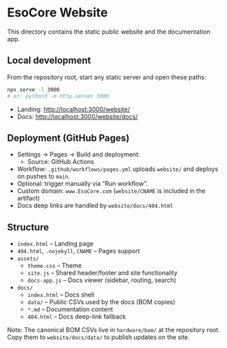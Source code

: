# EsoCore Website

This directory contains the static public website and the documentation app.

## Local development

From the repository root, start any static server and open these paths:

```sh
npx serve -l 3000
# or: python3 -m http.server 3000
```

- Landing: <http://localhost:3000/website/>
- Docs: <http://localhost:3000/website/docs/>



## Deployment (GitHub Pages)

- Settings → Pages → Build and deployment:
  - Source: GitHub Actions
- Workflow: `.github/workflows/pages.yml` uploads `website/` and deploys on pushes to `main`.
- Optional: trigger manually via “Run workflow”.
- Custom domain: `www.EsoCore.com` (`website/CNAME` is included in the artifact)
- Docs deep links are handled by `website/docs/404.html`

## Structure

- `index.html` – Landing page
- `404.html`, `.nojekyll`, `CNAME` – Pages support
- `assets/`
  - `theme.css` – Theme
  - `site.js` – Shared header/footer and site functionality
  - `docs-app.js` – Docs viewer (sidebar, routing, search)
- `docs/`
  - `index.html` – Docs shell
  - `data/` – Public CSVs used by the docs (BOM copies)
  - `*.md` – Documentation content
  - `404.html` – Docs deep-link fallback

Note: The canonical BOM CSVs live in `hardware/bom/` at the repository root.
Copy them to `website/docs/data/` to publish updates on the site.
